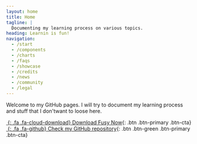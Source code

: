 ```yaml
---
layout: home
title: Home
tagline: |
  Documenting my learning process on various topics.
heading: Learnin is fun!
navigation:
  - /start
  - /components
  - /charts
  - /faqs
  - /showcase
  - /credits
  - /news
  - /community
  - /legal
---
```


Welcome to my GitHub pages.
I will try to document my learning process and stuff that I don'twant to loose here.

<div class="cta-container">

[*&nbsp;*{: .fa .fa-cloud-download} Download Fusy Now][FUSY]{: .btn .btn-primary .btn-cta}
[*&nbsp;*{: .fa .fa-github} Check my GitHub repository][GHREPO]{: .btn .btn-green .btn-primary .btn-cta}

</div>

[FUSY]: https://github.com/CamilleBC/fusy
[GHREPO]: https://github.com/CamilleBC/
